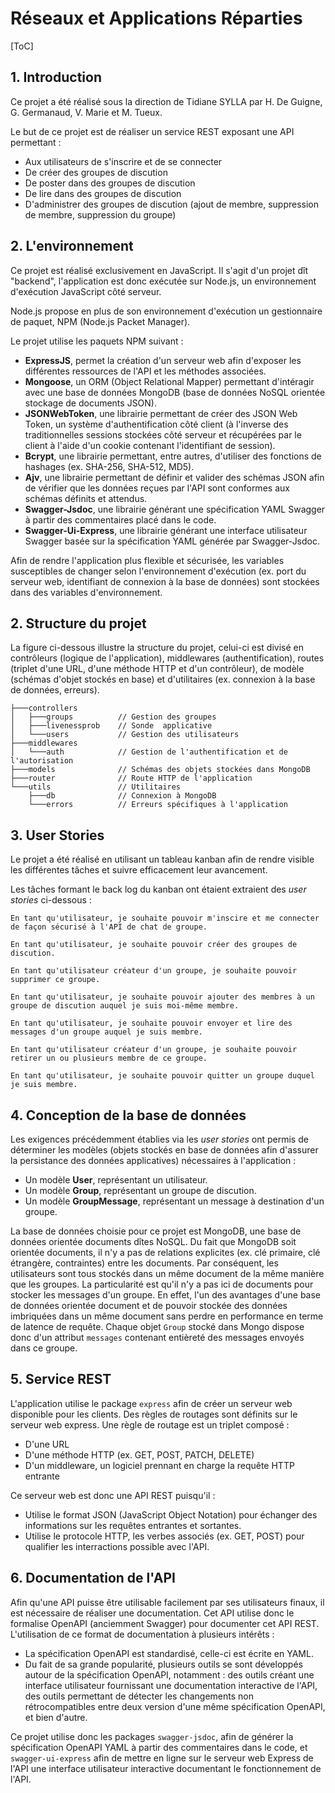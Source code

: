 # Réseaux et Applications Réparties

[ToC]

## 1. Introduction

Ce projet a été réalisé sous la direction de Tidiane SYLLA par H. De Guigne, G. Germanaud, V. Marie et M. Tueux.

Le but de ce projet est de réaliser un service REST exposant une API permettant :

- Aux utilisateurs de s'inscrire et de se connecter
- De créer des groupes de discution
- De poster dans des groupes de discution
- De lire dans des groupes de discution
- D'administrer des groupes de discution (ajout de membre, suppression de membre, suppression du groupe)



## 2. L'environnement

Ce projet est réalisé exclusivement en JavaScript. Il s'agit d'un projet dît "backend", l'application est donc exécutée sur Node.js, un environnement d'exécution JavaScript côté serveur. 

Node.js propose en plus de son environnement d'exécution un gestionnaire de paquet, NPM (Node.js Packet Manager).

Le projet utilise les paquets NPM suivant :

- **ExpressJS**, permet la création d'un serveur web afin d'exposer les différentes ressources de l'API et les méthodes associées.
- **Mongoose**, un ORM (Object Relational Mapper) permettant d'intéragir avec une base de données MongoDB (base de données NoSQL orientée stockage de documents JSON).
- **JSONWebToken**, une librairie permettant de créer des JSON Web Token, un système d'authentification côté client (à l'inverse des traditionnelles sessions stockées côté serveur et récupérées par le client à l'aide d'un cookie contenant l'identifiant de session).
- **Bcrypt**, une librairie permettant, entre autres, d'utiliser des fonctions de hashages (ex. SHA-256, SHA-512, MD5).
- **Ajv**, une librairie permettant de définir et valider des schémas JSON afin de vérifier que les données reçues par l'API sont conformes aux schémas définits et attendus.
- **Swagger-Jsdoc**, une librairie générant une spécification YAML Swagger à partir des commentaires placé dans le code.
- **Swagger-Ui-Express**, une librairie générant une interface utilisateur Swagger basée sur la spécification YAML générée par Swagger-Jsdoc.

Afin de rendre l'application plus flexible et sécurisée, les variables susceptibles de changer selon l'environnement d'exécution (ex. port du serveur web, identifiant de connexion à la base de données) sont stockées dans des variables d'environnement.

## 2. Structure du projet

La figure ci-dessous illustre la structure du projet, celui-ci est divisé en contrôleurs (logique de l'application), middlewares (authentification), routes (triplet d'une URL, d'une méthode HTTP et d'un contrôleur), de modèle (schémas d'objet stockés en base) et d'utilitaires (ex. connexion à la base de données, erreurs).

```
├───controllers
│   ├───groups	        // Gestion des groupes
│   ├───livenessprob    // Sonde  applicative
│   └───users           // Gestion des utilisateurs
├───middlewares
│   └───auth            // Gestion de l'authentification et de l'autorisation
├───models              // Schémas des objets stockées dans MongoDB
├───router              // Route HTTP de l'application
└───utils               // Utilitaires
    ├───db              // Connexion à MongoDB
    └───errors          // Erreurs spécifiques à l'application
```

## 3. User Stories

Le projet a été réalisé en utilisant un tableau kanban afin de rendre visible les différentes tâches et suivre efficacement leur avancement.

Les tâches formant le back log du kanban ont étaient extraient des *user stories* ci-dessous :

`En tant qu'utilisateur, je souhaite pouvoir m'inscire et me connecter de façon sécurisé à l'API de chat de groupe.`

`En tant qu'utilisateur, je souhaite pouvoir créer des groupes de discution.`

`En tant qu'utilisateur créateur d'un groupe, je souhaite pouvoir supprimer ce groupe.`

`En tant qu'utilisateur, je souhaite pouvoir ajouter des membres à un groupe de discution auquel je suis moi-même membre.`

`En tant qu'utilisateur, je souhaite pouvoir envoyer et lire des messages d'un groupe auquel je suis membre.`

`En tant qu'utilisateur créateur d'un groupe, je souhaite pouvoir retirer un ou plusieurs membre de ce groupe.`

`En tant qu'utilisateur, je souhaite pouvoir quitter un groupe duquel je suis membre.`

## 4. Conception de la base de données

Les exigences précédemment établies via les *user stories* ont permis de déterminer les modèles (objets stockés en base de données afin d'assurer la persistance des données applicatives) nécessaires à l'application :

- Un modèle **User**, représentant un utilisateur.
- Un modèle **Group**, représentant un groupe de discution.
- Un modèle **GroupMessage**, représentant un message à destination d'un groupe.

La base de données choisie pour ce projet est MongoDB, une base de données orientée documents dîtes NoSQL. Du fait que MongoDB soit orientée documents, il n'y a pas de relations explicites (ex. clé primaire, clé étrangère, contraintes) entre les documents. Par conséquent, les utilisateurs sont tous stockés dans un même document de la même manière que les groupes. La particularité est qu'il n'y a pas ici de documents pour stocker les messages d'un groupe. En effet, l'un des avantages d'une base de données orientée document et de pouvoir stockée des données imbriquées dans un même document sans perdre en performance en terme de latence de requête. Chaque objet `Group` stocké dans Mongo dispose donc d'un attribut `messages` contenant entièreté des messages envoyés dans ce groupe.

## 5. Service REST

L'application utilise le package `express` afin de créer un serveur web disponible pour les clients. Des règles de routages sont définits sur le serveur web express. Une règle de routage est un triplet composé :

- D'une URL
- D'une méthode HTTP (ex. GET, POST, PATCH, DELETE)
- D'un middleware, un logiciel prennant en charge la requête HTTP entrante

Ce serveur web est donc une API REST puisqu'il :

- Utilise le format JSON (JavaScript Object Notation) pour échanger des informations sur les requêtes entrantes et sortantes.
- Utilise le protocole HTTP, les verbes associés (ex. GET, POST) pour qualifier les interractions possible avec l'API. 

## 6. Documentation de l'API

Afin qu'une API puisse être utilisable facilement par ses utilisateurs finaux, il est nécessaire de réaliser une documentation. Cet API utilise donc le formalise OpenAPI (anciemment Swagger) pour documenter cet API REST. L'utilisation de ce format de documentation à plusieurs intérêts :

- La spécification OpenAPI est standardisé, celle-ci est écrite en YAML.
- Du fait de sa grande popularité, plusieurs outils se sont développés autour de la spécification OpenAPI, notamment : des outils créant une interface utilisateur fournissant une documentation interactive de l'API, des outils permettant de détecter les changements non rétrocompatibles entre deux version d'une même spécification OpenAPI, et bien d'autre.

Ce projet utilise donc les packages `swagger-jsdoc`, afin de générer la spécification OpenAPI YAML à partir des commentaires dans le code, et `swagger-ui-express` afin de mettre en ligne sur le serveur web Express de l'API une interface utilisateur interactive documentant le fonctionnement de l'API.
